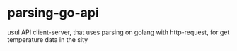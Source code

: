 # parsing-go-api
usul API client-server, that uses parsing on golang with http-request, for get temperature data in the sity
